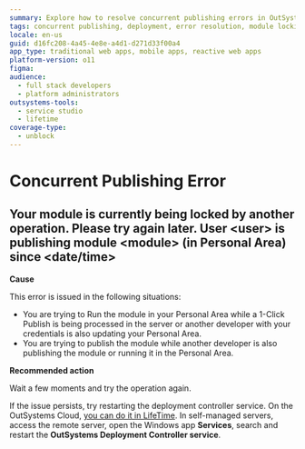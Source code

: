 ```yaml
---
summary: Explore how to resolve concurrent publishing errors in OutSystems 11 (O11) when modules are locked during simultaneous operations.
tags: concurrent publishing, deployment, error resolution, module locking, personal area
locale: en-us
guid: d16fc208-4a45-4e8e-a4d1-d271d33f00a4
app_type: traditional web apps, mobile apps, reactive web apps
platform-version: o11
figma:
audience:
  - full stack developers
  - platform administrators
outsystems-tools:
  - service studio
  - lifetime
coverage-type:
  - unblock
---
```


# Concurrent Publishing Error

## Your module is currently being locked by another operation. Please try again later. User &lt;user> is publishing module &lt;module> (in Personal Area) since &lt;date/time>

**Cause**

This error is issued in the following situations:

* You are trying to Run the module in your Personal Area while a 1-Click Publish is being processed in the server or another developer with your credentials is also updating your Personal Area.
* You are trying to publish the module while another developer is also publishing the module or running it in the Personal Area.

**Recommended action**

Wait a few moments and try the operation again.
    
If the issue persists, try restarting the deployment controller service. On the OutSystems Cloud, [you can do it in LifeTime](https://success.outsystems.com/Support/Troubleshooting/Infrastructure_management/Restart_services_on_OutSystems_Cloud). In self-managed servers, access the remote server, open the Windows app **Services**, search and restart the **OutSystems Deployment Controller service**.

